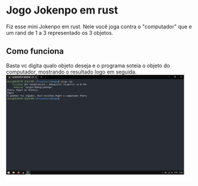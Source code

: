 # Jogo Jokenpo em rust
Fiz esse mini Jokenpo em rust. Nele você joga contra o "computador" que e um rand de 1 a 3 representado os 3 objetos.
## Como funciona
Basta vc digita qualo objeto deseja e o programa soteia o objeto do computador, mostrando o resultado logo em seguida.
![imagem do jogo](/imagem/Jokenpo.png)
